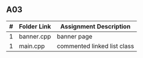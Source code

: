 ##  A03

|   #   | Folder Link | Assignment Description      |
| :---: | ----------- | --------------------------- |
|   1   | banner.cpp  | banner page                 |
|   1   | main.cpp    | commented linked list class |